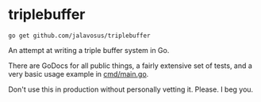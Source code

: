 # triplebuffer

`go get github.com/jalavosus/triplebuffer`

An attempt at writing a triple buffer system in Go.

There are GoDocs for all public things, a fairly extensive set of tests,
and a very basic usage example in [cmd/main.go](./cmd/main.go).

Don't use this in production without personally vetting it. Please. I beg you.